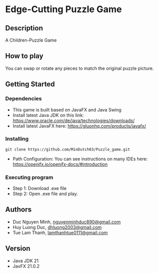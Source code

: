 # Edge-Cutting Puzzle Game


## Description

A Children-Puzzle Game

## How to play
You can swap or rotate any pieces to match the original puzzle picture.

## Getting Started

### Dependencies

* This game is built based on JavaFX and Java Swing 
* Install latest Java JDK on this link: https://www.oracle.com/de/java/technologies/downloads/
* Install latest JavaFX here: https://gluonhq.com/products/javafx/


### Installing
```
git clone https://github.com/MinDutch03/Puzzle_game.git
```
* Path Configuration: You can see instructions on many IDEs here: https://openjfx.io/openjfx-docs/#introduction 

### Executing program
* Step 1: Download .exe file
* Step 2: Open .exe file and play.

## Authors
* Duc Nguyen Minh, nguyenminhduc890@gmail.com
* Huy Luong Duc, dhluong2003@gmail.com
* Tue Lam Thanh, lamthanhtue0111@gmail.com

## Version 
* Java JDK 21
* JavFX 21.0.2
